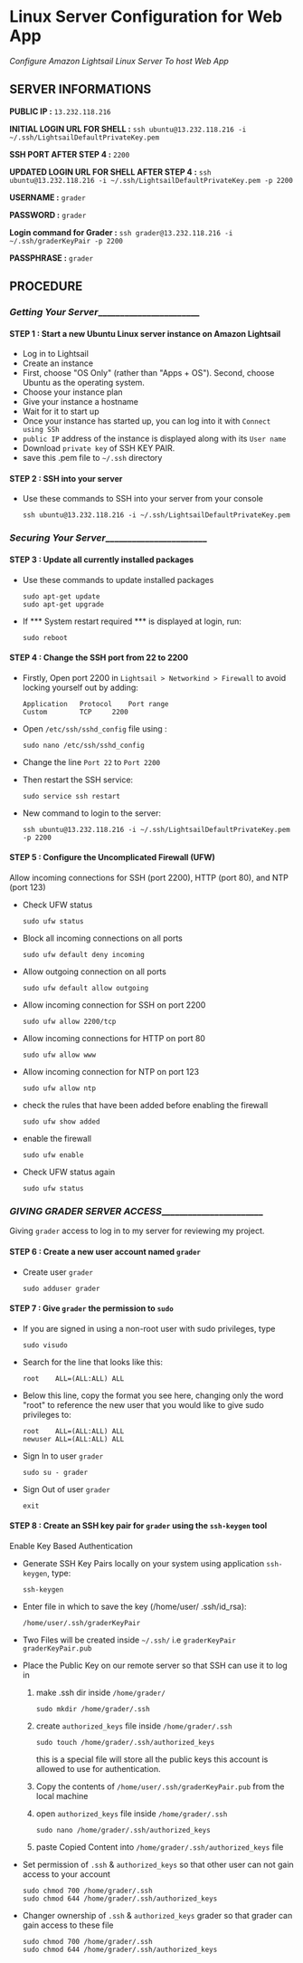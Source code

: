 # Linux Server Configuration for Web App
_Configure Amazon Lightsail Linux Server To host Web App_

## SERVER INFORMATIONS

**PUBLIC IP :**  `13.232.118.216`

**INITIAL LOGIN URL FOR SHELL :** `ssh ubuntu@13.232.118.216 -i ~/.ssh/LightsailDefaultPrivateKey.pem`

**SSH PORT AFTER STEP 4 :** `2200`

**UPDATED LOGIN URL FOR SHELL AFTER STEP 4 :** `ssh ubuntu@13.232.118.216 -i ~/.ssh/LightsailDefaultPrivateKey.pem -p 2200`

**USERNAME :**  `grader`

**PASSWORD :**  `grader`

**Login command for Grader :**  `ssh grader@13.232.118.216 -i ~/.ssh/graderKeyPair -p 2200`

**PASSPHRASE :**  `grader`




## PROCEDURE

### _Getting Your Server________________________

#### STEP 1 : Start a new Ubuntu Linux server instance on Amazon Lightsail
* Log in to Lightsail
* Create an instance
* First, choose "OS Only" (rather than "Apps + OS"). Second, choose Ubuntu as the operating system.
* Choose your instance plan
* Give your instance a hostname
* Wait for it to start up
* Once your instance has started up, you can log into it with `Connect using SSh`
* `public IP` address of the instance is displayed along with its `User name`
* Download `private key` of SSH KEY PAIR.
* save this .pem file to `~/.ssh` directory

#### STEP 2 : SSH into your server
* Use these commands to SSH into your server from your console
    ```commandline
    ssh ubuntu@13.232.118.216 -i ~/.ssh/LightsailDefaultPrivateKey.pem
    ```

### _Securing Your Server________________________

#### STEP 3 : Update all currently installed packages
* Use these commands to update installed packages
    ```commandline
    sudo apt-get update
    sudo apt-get upgrade
    ```
* If *** System restart required *** is displayed at login, run:
    ```commandline
    sudo reboot
    ```

#### STEP 4 : Change the SSH port from 22 to 2200
* Firstly, Open port 2200 in `Lightsail > Networkind > Firewall` to avoid locking yourself out by adding:
    ```textmate
    Application   Protocol    Port range
    Custom        TCP	  2200
    ```
* Open `/etc/ssh/sshd_config` file using :

    ```commandline
    sudo nano /etc/ssh/sshd_config
    ```
* Change the line `Port 22` to `Port 2200`
* Then restart the SSH service:
    ```commandline
    sudo service ssh restart
    ```
* New command to login to the server:

    ```commandline
    ssh ubuntu@13.232.118.216 -i ~/.ssh/LightsailDefaultPrivateKey.pem -p 2200
    ```
    
#### STEP 5 : Configure the Uncomplicated Firewall (UFW) 
Allow incoming connections for SSH (port 2200), HTTP (port 80), and NTP 
(port 123)
* Check UFW status
    ```commandline
    sudo ufw status
    ```
* Block all incoming connections on all ports
    ```commandline
    sudo ufw default deny incoming
    ```
* Allow outgoing connection on all ports
    ```commandline
    sudo ufw default allow outgoing
    ```
* Allow incoming connection for SSH on port 2200
    ```commandline
    sudo ufw allow 2200/tcp
    ```
* Allow incoming connections for HTTP on port 80
    ```commandline
    sudo ufw allow www
    ```
* Allow incoming connection for NTP on port 123
    ```commandline
    sudo ufw allow ntp
    ```
* check the rules that have been added before enabling the firewall
    ```commandline
    sudo ufw show added
    ```
* enable the firewall
    ```commandline
    sudo ufw enable
    ```
* Check UFW status again
    ```commandline
    sudo ufw status
    ```
    
### _GIVING GRADER SERVER ACCESS________________________
Giving `grader` access to log in to my server for reviewing my project.
#### STEP 6 : Create a new user account named `grader`
* Create user `grader`
    ```commandline
    sudo adduser grader
    ```
#### STEP 7 : Give `grader` the permission to `sudo`
* If you are signed in using a non-root user with sudo privileges, type
    ```commandline
    sudo visudo
    ```
* Search for the line that looks like this:
    ```commandline
    root    ALL=(ALL:ALL) ALL
    ```
* Below this line, copy the format you see here, changing only the word 
"root" to reference the new user that you would like to give sudo privileges to:
    ```commandline
    root    ALL=(ALL:ALL) ALL
    newuser ALL=(ALL:ALL) ALL
    ```
* Sign In to user `grader`
    ```commandline
    sudo su - grader
    ```
* Sign Out of user `grader`
    ```commandline
    exit
    ```

#### STEP 8 : Create an SSH key pair for `grader` using the `ssh-keygen` tool
Enable Key Based Authentication
* Generate SSH Key Pairs locally on your system using application 
`ssh-keygen`, type:
    ```commandline
    ssh-keygen
    ```
* Enter file in which to save the key (/home/user/
.ssh/id_rsa):
    ```commandline
    /home/user/.ssh/graderKeyPair
    ```
* Two Files will be created inside `~/.ssh/` i.e `graderKeyPair` `graderKeyPair.pub`

* Place the Public Key on our remote server so that SSH can use it to log in
    1. make .ssh dir inside `/home/grader/`
        ```commandline
        sudo mkdir /home/grader/.ssh
        ```
    2. create `authorized_keys` file inside `/home/grader/.ssh`
        ```commandline
        sudo touch /home/grader/.ssh/authorized_keys
        ```
        this is a special file will store all the public keys this account 
        is allowed to use for authentication.
    3. Copy the contents of `/home/user/.ssh/graderKeyPair.pub` from the local machine 
    
    4. open `authorized_keys` file inside `/home/grader/.ssh`
        ```commandline
        sudo nano /home/grader/.ssh/authorized_keys
        ```
    
    5. paste Copied Content into `/home/grader/.ssh/authorized_keys` file
        

* Set permission of `.ssh` & `authorized_keys` so that other user can not gain access to your account
    ```commmandline
    sudo chmod 700 /home/grader/.ssh
    sudo chmod 644 /home/grader/.ssh/authorized_keys
    ```
* Changer ownership of `.ssh` & `authorized_keys` grader so that grader can gain access to these file
    ```commmandline
    sudo chmod 700 /home/grader/.ssh
    sudo chmod 644 /home/grader/.ssh/authorized_keys
    ```
